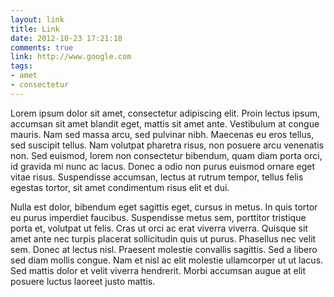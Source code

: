 ```yaml
---
layout: link
title: Link
date: 2012-10-23 17:21:18
comments: true
link: http://www.google.com
tags:
- amet
- consectetur
---
```


Lorem ipsum dolor sit amet, consectetur adipiscing elit. Proin lectus ipsum, accumsan sit amet blandit eget, mattis sit amet ante. Vestibulum at congue mauris. Nam sed massa arcu, sed pulvinar nibh. Maecenas eu eros tellus, sed suscipit tellus. Nam volutpat pharetra risus, non posuere arcu venenatis non. Sed euismod, lorem non consectetur bibendum, quam diam porta orci, id gravida mi nunc ac lacus. Donec a odio non purus euismod ornare eget vitae risus. Suspendisse accumsan, lectus at rutrum tempor, tellus felis egestas tortor, sit amet condimentum risus elit et dui.

Nulla est dolor, bibendum eget sagittis eget, cursus in metus. In quis tortor eu purus imperdiet faucibus. Suspendisse metus sem, porttitor tristique porta et, volutpat ut felis. Cras ut orci ac erat viverra viverra. Quisque sit amet ante nec turpis placerat sollicitudin quis ut purus. Phasellus nec velit sem. Donec at lectus nisl. Praesent molestie convallis sagittis. Sed a libero sed diam mollis congue. Nam et nisl ac elit molestie ullamcorper ut ut lacus. Sed mattis dolor et velit viverra hendrerit. Morbi accumsan augue at elit posuere luctus laoreet justo mattis. 